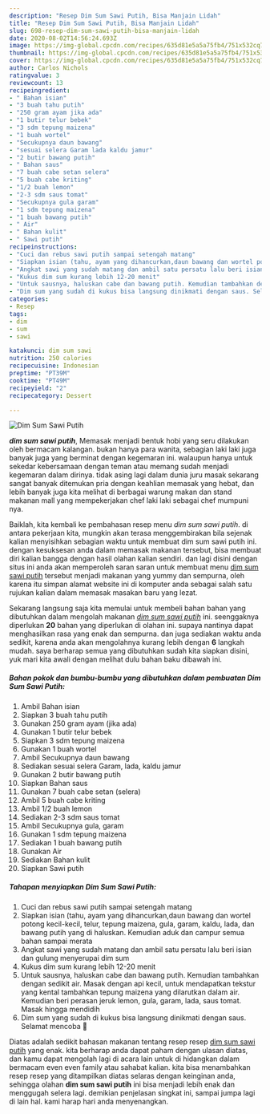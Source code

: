```yaml
---
description: "Resep Dim Sum Sawi Putih, Bisa Manjain Lidah"
title: "Resep Dim Sum Sawi Putih, Bisa Manjain Lidah"
slug: 698-resep-dim-sum-sawi-putih-bisa-manjain-lidah
date: 2020-08-02T14:56:24.693Z
image: https://img-global.cpcdn.com/recipes/635d81e5a5a75fb4/751x532cq70/dim-sum-sawi-putih-foto-resep-utama.jpg
thumbnail: https://img-global.cpcdn.com/recipes/635d81e5a5a75fb4/751x532cq70/dim-sum-sawi-putih-foto-resep-utama.jpg
cover: https://img-global.cpcdn.com/recipes/635d81e5a5a75fb4/751x532cq70/dim-sum-sawi-putih-foto-resep-utama.jpg
author: Carlos Nichols
ratingvalue: 3
reviewcount: 13
recipeingredient:
- " Bahan isian"
- "3 buah tahu putih"
- "250 gram ayam jika ada"
- "1 butir telur bebek"
- "3 sdm tepung maizena"
- "1 buah wortel"
- "Secukupnya daun bawang"
- "sesuai selera Garam lada kaldu jamur"
- "2 butir bawang putih"
- " Bahan saus"
- "7 buah cabe setan selera"
- "5 buah cabe kriting"
- "1/2 buah lemon"
- "2-3 sdm saus tomat"
- "Secukupnya gula garam"
- "1 sdm tepung maizena"
- "1 buah bawang putih"
- " Air"
- " Bahan kulit"
- " Sawi putih"
recipeinstructions:
- "Cuci dan rebus sawi putih sampai setengah matang"
- "Siapkan isian (tahu, ayam yang dihancurkan,daun bawang dan wortel potong kecil-kecil, telur, tepung maizena, gula, garam, kaldu, lada, dan bawang putih yang di haluskan. Kemudian aduk dan campur semua bahan sampai merata"
- "Angkat sawi yang sudah matang dan ambil satu persatu lalu beri isian dan gulung menyerupai dim sum"
- "Kukus dim sum kurang lebih 12-20 menit"
- "Untuk sausnya, haluskan cabe dan bawang putih. Kemudian tambahkan dengan sedikit air. Masak dengan api kecil, untuk mendapatkan tekstur yang kental tambahkan tepung maizena yang dilarutkan dalam air. Kemudian beri perasan jeruk lemon, gula, garam, lada, saus tomat. Masak hingga mendidih"
- "Dim sum yang sudah di kukus bisa langsung dinikmati dengan saus. Selamat mencoba 🤗"
categories:
- Resep
tags:
- dim
- sum
- sawi

katakunci: dim sum sawi 
nutrition: 250 calories
recipecuisine: Indonesian
preptime: "PT39M"
cooktime: "PT49M"
recipeyield: "2"
recipecategory: Dessert

---
```



![Dim Sum Sawi Putih](https://img-global.cpcdn.com/recipes/635d81e5a5a75fb4/751x532cq70/dim-sum-sawi-putih-foto-resep-utama.jpg)

<b><i>dim sum sawi putih</i></b>, Memasak menjadi bentuk hobi yang seru dilakukan oleh bermacam kalangan. bukan hanya para wanita, sebagian laki laki juga banyak juga yang berminat dengan kegemaran ini. walaupun hanya untuk sekedar kebersamaan dengan teman atau memang sudah menjadi kegemaran dalam dirinya. tidak asing lagi dalam dunia juru masak sekarang sangat banyak ditemukan pria dengan keahlian memasak yang hebat, dan lebih banyak juga kita melihat di berbagai warung makan dan stand makanan mall yang mempekerjakan chef laki laki sebagai chef mumpuni nya.

Baiklah, kita kembali ke pembahasan resep menu <i>dim sum sawi putih</i>. di antara pekerjaan kita, mungkin akan terasa menggembirakan bila sejenak kalian menyisihkan sebagian waktu untuk membuat dim sum sawi putih ini. dengan kesuksesan anda dalam memasak makanan tersebut, bisa membuat diri kalian bangga dengan hasil olahan kalian sendiri. dan lagi disini dengan situs ini anda akan memperoleh saran saran untuk membuat menu <u>dim sum sawi putih</u> tersebut menjadi makanan yang yummy dan sempurna, oleh karena itu simpan alamat website ini di komputer anda sebagai salah satu rujukan kalian dalam memasak masakan baru yang lezat.




Sekarang langsung saja kita memulai untuk membeli bahan bahan yang dibutuhkan dalam mengolah makanan <u><i>dim sum sawi putih</i></u> ini. seenggaknya diperlukan <b>20</b> bahan yang diperlukan di olahan ini. supaya nantinya dapat menghasilkan rasa yang enak dan sempurna. dan juga sediakan waktu anda sedikit, karena anda akan mengolahnya kurang lebih dengan <b>6</b> langkah mudah. saya berharap semua yang dibutuhkan sudah kita siapkan disini, yuk mari kita awali dengan melihat dulu bahan baku dibawah ini.

<!--inarticleads1-->

##### Bahan pokok dan bumbu-bumbu yang dibutuhkan dalam pembuatan Dim Sum Sawi Putih:

1. Ambil  Bahan isian
1. Siapkan 3 buah tahu putih
1. Gunakan 250 gram ayam (jika ada)
1. Gunakan 1 butir telur bebek
1. Siapkan 3 sdm tepung maizena
1. Gunakan 1 buah wortel
1. Ambil Secukupnya daun bawang
1. Sediakan sesuai selera Garam, lada, kaldu jamur
1. Gunakan 2 butir bawang putih
1. Siapkan  Bahan saus
1. Gunakan 7 buah cabe setan (selera)
1. Ambil 5 buah cabe kriting
1. Ambil 1/2 buah lemon
1. Sediakan 2-3 sdm saus tomat
1. Ambil Secukupnya gula, garam
1. Gunakan 1 sdm tepung maizena
1. Sediakan 1 buah bawang putih
1. Gunakan  Air
1. Sediakan  Bahan kulit
1. Siapkan  Sawi putih




<!--inarticleads2-->

##### Tahapan menyiapkan Dim Sum Sawi Putih:

1. Cuci dan rebus sawi putih sampai setengah matang
1. Siapkan isian (tahu, ayam yang dihancurkan,daun bawang dan wortel potong kecil-kecil, telur, tepung maizena, gula, garam, kaldu, lada, dan bawang putih yang di haluskan. Kemudian aduk dan campur semua bahan sampai merata
1. Angkat sawi yang sudah matang dan ambil satu persatu lalu beri isian dan gulung menyerupai dim sum
1. Kukus dim sum kurang lebih 12-20 menit
1. Untuk sausnya, haluskan cabe dan bawang putih. Kemudian tambahkan dengan sedikit air. Masak dengan api kecil, untuk mendapatkan tekstur yang kental tambahkan tepung maizena yang dilarutkan dalam air. Kemudian beri perasan jeruk lemon, gula, garam, lada, saus tomat. Masak hingga mendidih
1. Dim sum yang sudah di kukus bisa langsung dinikmati dengan saus. Selamat mencoba 🤗




Diatas adalah sedikit bahasan makanan tentang resep resep <u>dim sum sawi putih</u> yang enak. kita berharap anda dapat paham dengan ulasan diatas, dan kamu dapat mengolah lagi di acara lain untuk di hidangkan dalam bermacam even even family atau sahabat kalian. kita bisa menambahkan resep resep yang ditampilkan diatas selaras dengan keinginan anda, sehingga olahan <b>dim sum sawi putih</b> ini bisa menjadi lebih enak dan menggugah selera lagi. demikian penjelasan singkat ini, sampai jumpa lagi di lain hal. kami harap hari anda menyenangkan.
